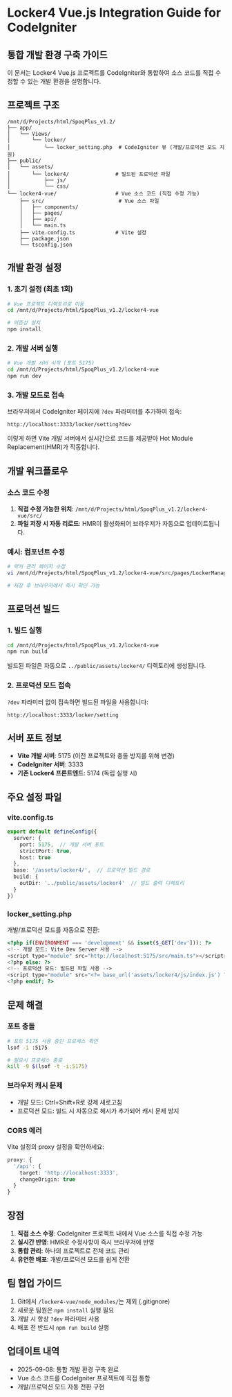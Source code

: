 # Locker4 Vue.js Integration Guide for CodeIgniter

## 통합 개발 환경 구축 가이드

이 문서는 Locker4 Vue.js 프로젝트를 CodeIgniter와 통합하여 소스 코드를 직접 수정할 수 있는 개발 환경을 설명합니다.

## 프로젝트 구조

```
/mnt/d/Projects/html/SpoqPlus_v1.2/
├── app/
│   └── Views/
│       └── locker/
│           └── locker_setting.php  # CodeIgniter 뷰 (개발/프로덕션 모드 지원)
├── public/
│   └── assets/
│       └── locker4/               # 빌드된 프로덕션 파일
│           ├── js/
│           └── css/
└── locker4-vue/                   # Vue 소스 코드 (직접 수정 가능)
    ├── src/                        # Vue 소스 파일
    │   ├── components/
    │   ├── pages/
    │   ├── api/
    │   └── main.ts
    ├── vite.config.ts             # Vite 설정
    ├── package.json
    └── tsconfig.json
```

## 개발 환경 설정

### 1. 초기 설정 (최초 1회)

```bash
# Vue 프로젝트 디렉토리로 이동
cd /mnt/d/Projects/html/SpoqPlus_v1.2/locker4-vue

# 의존성 설치
npm install
```

### 2. 개발 서버 실행

```bash
# Vue 개발 서버 시작 (포트 5175)
cd /mnt/d/Projects/html/SpoqPlus_v1.2/locker4-vue
npm run dev
```

### 3. 개발 모드로 접속

브라우저에서 CodeIgniter 페이지에 `?dev` 파라미터를 추가하여 접속:

```
http://localhost:3333/locker/setting?dev
```

이렇게 하면 Vite 개발 서버에서 실시간으로 코드를 제공받아 Hot Module Replacement(HMR)가 작동합니다.

## 개발 워크플로우

### 소스 코드 수정

1. **직접 수정 가능한 위치**: `/mnt/d/Projects/html/SpoqPlus_v1.2/locker4-vue/src/`
2. **파일 저장 시 자동 리로드**: HMR이 활성화되어 브라우저가 자동으로 업데이트됩니다.

### 예시: 컴포넌트 수정

```bash
# 락커 관리 페이지 수정
vi /mnt/d/Projects/html/SpoqPlus_v1.2/locker4-vue/src/pages/LockerManagement.vue

# 저장 후 브라우저에서 즉시 확인 가능
```

## 프로덕션 빌드

### 1. 빌드 실행

```bash
cd /mnt/d/Projects/html/SpoqPlus_v1.2/locker4-vue
npm run build
```

빌드된 파일은 자동으로 `../public/assets/locker4/` 디렉토리에 생성됩니다.

### 2. 프로덕션 모드 접속

`?dev` 파라미터 없이 접속하면 빌드된 파일을 사용합니다:

```
http://localhost:3333/locker/setting
```

## 서버 포트 정보

- **Vite 개발 서버**: 5175 (이전 프로젝트와 충돌 방지를 위해 변경)
- **CodeIgniter 서버**: 3333
- **기존 Locker4 프론트엔드**: 5174 (독립 실행 시)

## 주요 설정 파일

### vite.config.ts

```typescript
export default defineConfig({
  server: {
    port: 5175,  // 개발 서버 포트
    strictPort: true,
    host: true
  },
  base: '/assets/locker4/',  // 프로덕션 빌드 경로
  build: {
    outDir: '../public/assets/locker4'  // 빌드 출력 디렉토리
  }
})
```

### locker_setting.php

개발/프로덕션 모드를 자동으로 전환:

```php
<?php if(ENVIRONMENT === 'development' && isset($_GET['dev'])): ?>
<!-- 개발 모드: Vite Dev Server 사용 -->
<script type="module" src="http://localhost:5175/src/main.ts"></script>
<?php else: ?>
<!-- 프로덕션 모드: 빌드된 파일 사용 -->
<script type="module" src="<?= base_url('assets/locker4/js/index.js') ?>"></script>
<?php endif; ?>
```

## 문제 해결

### 포트 충돌

```bash
# 포트 5175 사용 중인 프로세스 확인
lsof -i :5175

# 필요시 프로세스 종료
kill -9 $(lsof -t -i:5175)
```

### 브라우저 캐시 문제

- 개발 모드: Ctrl+Shift+R로 강제 새로고침
- 프로덕션 모드: 빌드 시 자동으로 해시가 추가되어 캐시 문제 방지

### CORS 에러

Vite 설정의 proxy 설정을 확인하세요:

```typescript
proxy: {
  '/api': {
    target: 'http://localhost:3333',
    changeOrigin: true
  }
}
```

## 장점

1. **직접 소스 수정**: CodeIgniter 프로젝트 내에서 Vue 소스를 직접 수정 가능
2. **실시간 반영**: HMR로 수정사항이 즉시 브라우저에 반영
3. **통합 관리**: 하나의 프로젝트로 전체 코드 관리
4. **유연한 배포**: 개발/프로덕션 모드를 쉽게 전환

## 팀 협업 가이드

1. Git에서 `/locker4-vue/node_modules/`는 제외 (.gitignore)
2. 새로운 팀원은 `npm install` 실행 필요
3. 개발 시 항상 `?dev` 파라미터 사용
4. 배포 전 반드시 `npm run build` 실행

## 업데이트 내역

- 2025-09-08: 통합 개발 환경 구축 완료
- Vue 소스 코드를 CodeIgniter 프로젝트에 직접 통합
- 개발/프로덕션 모드 자동 전환 구현